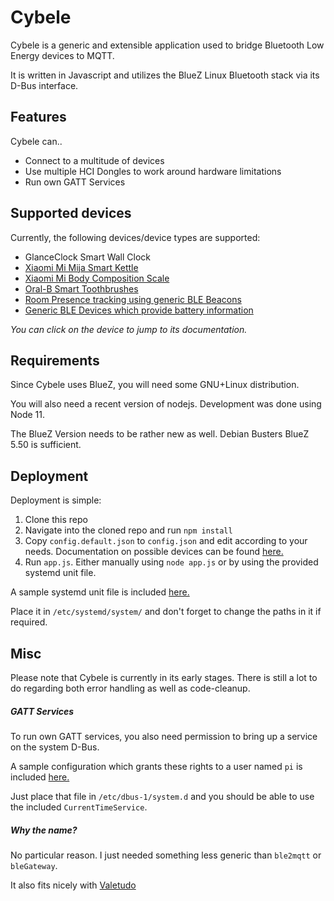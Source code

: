 # Cybele

Cybele is a generic and extensible application used to bridge Bluetooth Low Energy devices to MQTT.

It is written in Javascript and utilizes the BlueZ Linux Bluetooth stack via its D-Bus interface.

## Features
Cybele can..
* Connect to a multitude of devices
* Use multiple HCI Dongles to work around hardware limitations
* Run own GATT Services

## Supported devices
Currently, the following devices/device types are supported:

* GlanceClock Smart Wall Clock
* [Xiaomi Mi Mija Smart Kettle](docs/devices/MiSmartKettle.md)
* [Xiaomi Mi Body Composition Scale](docs/devices/MiBodyCompositionScale.md)
* [Oral-B Smart Toothbrushes](docs/devices/OralBToothbrush.md)
* [Room Presence tracking using generic BLE Beacons](docs/devices/RoomPresenceBeacon.md)
* [Generic BLE Devices which provide battery information](docs/devices/BatteryPoweredDevice.md)

_You can click on the device to jump to its documentation._

## Requirements
Since Cybele uses BlueZ, you will need some GNU+Linux distribution.

You will also need a recent version of nodejs. Development was done using Node 11.

The BlueZ Version needs to be rather new as well. Debian Busters BlueZ 5.50 is sufficient.

## Deployment
Deployment is simple:
1. Clone this repo
2. Navigate into the cloned repo and run `npm install`
3. Copy `config.default.json` to `config.json` and edit according to your needs. Documentation on possible devices can be found [here.](docs/devices)
4. Run `app.js`. Either manually using `node app.js` or by using the provided systemd unit file.

A sample systemd unit file is included [here.](deployment/systemd/cybele.conf)

Place it in `/etc/systemd/system/` and don't forget to change the paths in it if required.

## Misc
Please note that Cybele is currently in its early stages.
There is still a lot to do regarding both error handling as well as code-cleanup.

##### GATT Services
To run own GATT services, you also need permission to bring up a service on the system D-Bus.

A sample configuration which grants these rights to a user named `pi` is included [here.](deployment/dbus/cybele.conf)

Just place that file in `/etc/dbus-1/system.d` and you should be able to use the included `CurrentTimeService`.

##### Why the name?
No particular reason. I just needed something less generic than `ble2mqtt` or `bleGateway`.

It also fits nicely with [Valetudo](https://github.com/Hypfer/Valetudo)